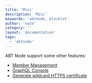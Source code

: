 ```yaml
---
title: 'Misc'
description: 'Misc'
keywords: 'abtnode, blocklet'
author: 'nate'
category: ''
layout: 'documentation'
tags:
  - 'abtnode'
---
```


ABT Node support some other features:

- [Member Management](./member-management)
- [GraphQL Console](./graphql-console)
- [Generate wildcard HTTPS certificate](./generate-wildcard-https-certificate)
